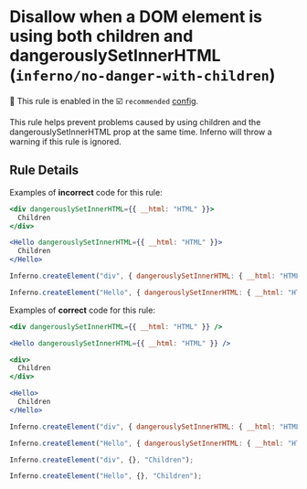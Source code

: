 # Disallow when a DOM element is using both children and dangerouslySetInnerHTML (`inferno/no-danger-with-children`)

💼 This rule is enabled in the ☑️ `recommended` [config](https://github.com/jsx-eslint/eslint-plugin-react/#shareable-configs).

<!-- end auto-generated rule header -->

This rule helps prevent problems caused by using children and the dangerouslySetInnerHTML prop at the same time.
Inferno will throw a warning if this rule is ignored.

## Rule Details

Examples of **incorrect** code for this rule:

```jsx
<div dangerouslySetInnerHTML={{ __html: "HTML" }}>
  Children
</div>

<Hello dangerouslySetInnerHTML={{ __html: "HTML" }}>
  Children
</Hello>

```

```js
Inferno.createElement("div", { dangerouslySetInnerHTML: { __html: "HTML" } }, "Children");

Inferno.createElement("Hello", { dangerouslySetInnerHTML: { __html: "HTML" } }, "Children");
```

Examples of **correct** code for this rule:

```jsx
<div dangerouslySetInnerHTML={{ __html: "HTML" }} />

<Hello dangerouslySetInnerHTML={{ __html: "HTML" }} />

<div>
  Children
</div>

<Hello>
  Children
</Hello>

```

```js
Inferno.createElement("div", { dangerouslySetInnerHTML: { __html: "HTML" } });

Inferno.createElement("Hello", { dangerouslySetInnerHTML: { __html: "HTML" } });

Inferno.createElement("div", {}, "Children");

Inferno.createElement("Hello", {}, "Children");
```
